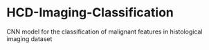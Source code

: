 # HCD-Imaging-Classification
CNN model for the classification of malignant features in histological imaging dataset
